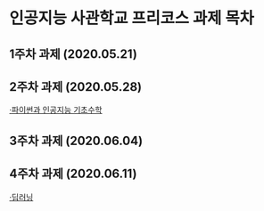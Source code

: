 # 인공지능 사관학교 프리코스 과제 목차

## 1주차 과제 (2020.05.21)

## 2주차 과제 (2020.05.28)
[·파이썬과 인공지능 기초수학](https://github.com/starrax/task/blob/master/2%EC%A3%BC%EC%B0%A8%EA%B3%BC%EC%A0%9C.ipynb)

## 3주차 과제 (2020.06.04)

## 4주차 과제 (2020.06.11)
[·딥러닝](https://github.com/starrax/task/blob/master/4%EC%A3%BC%EC%B0%A8_%EA%B3%BC%EC%A0%9C.ipynb)

